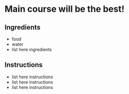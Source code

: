 
# Main course will be the best!

## Ingredients

- food
- water
- list here ingredients

## Instructions

- list here instructions
- list here instructions
- list here instructions
